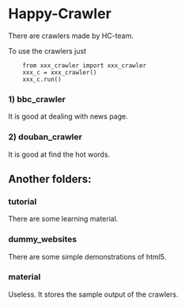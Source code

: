 # Happy-Crawler

There are crawlers made by HC-team.

To use the crawlers just 
        
        from xxx_crawler import xxx_crawler
        xxx_c = xxx_crawler()
        xxx_c.run()
    
### 1) bbc_crawler
It is good at dealing with news page.

### 2) douban_crawler
It is good at find the hot words.
    
## Another folders:

### tutorial
There are some learning material.
    
### dummy_websites
There are some simple demonstrations of html5.

### material
Useless. It stores the sample output of the crawlers.


